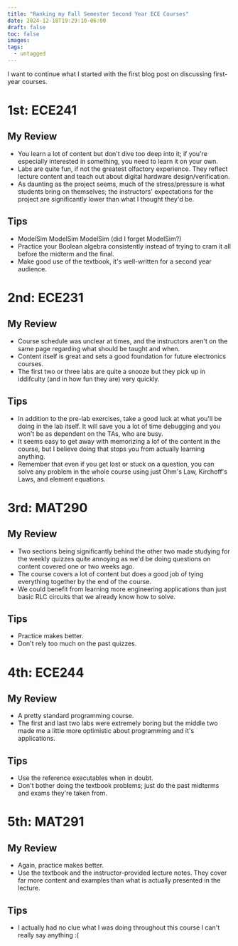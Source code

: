```yaml
---
title: "Ranking my Fall Semester Second Year ECE Courses"
date: 2024-12-18T19:29:10-06:00
draft: false
toc: false
images:
tags: 
  - untagged
---
```

I want to continue what I started with the first blog post on discussing first-year courses.
# 1st: ECE241
## My Review
- You learn a lot of content but don't dive too deep into it; if you're especially interested in something, you need to learn it on your own.
- Labs are quite fun, if not the greatest olfactory experience. They reflect lecture content and teach out about digital hardware design/verification.
- As daunting as the project seems, much of the stress/pressure is what students bring on themselves; the instructors' expectations for the project are significantly lower than what I thought they'd be.
## Tips
- ModelSim ModelSim ModelSim (did I forget ModelSim?)
- Practice your Boolean algebra consistently instead of trying to cram it all before the midterm and the final.
- Make good use of the textbook, it's well-written for a second year audience.

# 2nd: ECE231
## My Review
- Course schedule was unclear at times, and the instructors aren't on the same page regarding what should be taught and when.
- Content itself is great and sets a good foundation for future electronics courses.
- The first two or three labs are quite a snooze but they pick up in iddifculty (and in how fun they are) very quickly.
## Tips
- In addition to the pre-lab exercises, take a good luck at what you'll be doing in the lab itself. It will save you a lot of time debugging and you won't be as dependent on the TAs, who are busy.
- It seems easy to get away with memorizing a lof of the content in the course, but I believe doing that stops you from actually learning anything.
- Remember that even if you get lost or stuck on a question, you can solve any problem in the whole course using just Ohm's Law, Kirchoff's Laws, and element equations.

# 3rd: MAT290
## My Review
- Two sections being significantly behind the other two made studying for the weekly quizzes quite annoying as we'd be doing questions on content covered one or two weeks ago.
- The course covers a lot of content but does a good job of tying everything together by the end of the course. 
- We could benefit from learning more engineering applications than just basic RLC circuits that we already know how to solve.
## Tips
- Practice makes better.
- Don't rely too much on the past quizzes.
# 4th: ECE244
## My Review
- A pretty standard programming course.
- The first and last two labs were extremely boring but the middle two made me a little more optimistic about programming and it's applications.
## Tips
- Use the reference executables when in doubt.
- Don't bother doing the textbook problems; just do the past midterms and exams they're taken from.

# 5th: MAT291
## My Review
- Again, practice makes better.
- Use the textbook and the instructor-provided lecture notes. They cover far more content and examples than what is actually presented in the lecture.
## Tips
- I actually had no clue what I was doing throughout this course I can't really say anything :(